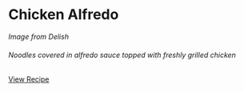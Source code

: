 Chicken Alfredo
===
<div class="text-center">
<i>Image from Delish</i>
</div>

###### Noodles covered in alfredo sauce topped with freshly grilled chicken

<div class="text-center">
<a target="_blank" href="https://www.delish.com/cooking/recipe-ideas/recipes/a53695/one-pot-chicken-alfredo-recipe/" class="btn btn-primary">View Recipe</a>
</div>

<br>